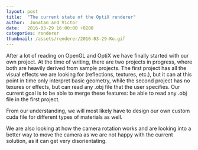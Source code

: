```yaml
---
layout: post
title:  "The current state of the OptiX renderer"
author:  Jonatan and Victor
date:   2016-03-29 16:00:00 +0200
categories: renderer
thumbnail: /assets/renderer/2016-03-29-Ko.gif
---
```



After a lot of reading on OpenGL and OptiX we have finally started with our own project. 
At the time of writing, there are two projects in progress, where both are heavily derived from sample projects. The first project has all the visual effects we are looking for (reflections, textures, etc.), but it can at this point in time only interpret basic geometry, while the second project has no texures or effects, but can read any .obj file that the user specifies. Our current goal is to be able to merge these features: be able to read any .obj file in the first project. 

From our understanding, we will most likely have to design our own custom cuda file for different types of materials as well.

We are also looking at how the camera rotation works and are looking into a better way to move the camera as we are not happy with the current solution, as it can get very disorientating.

